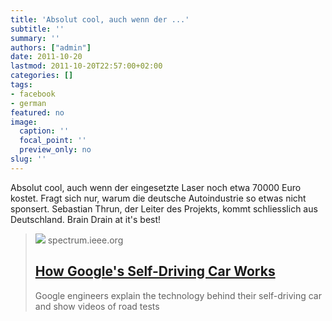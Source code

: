 ```yaml
---
title: 'Absolut cool, auch wenn der ...'
subtitle: ''
summary: ''
authors: ["admin"]
date: 2011-10-20
lastmod: 2011-10-20T22:57:00+02:00
categories: []
tags:
- facebook
- german
featured: no
image:
  caption: ''
  focal_point: ''
  preview_only: no
slug: ''
---
```

Absolut cool, auch wenn der eingesetzte Laser noch etwa 70000 Euro kostet. Fragt sich nur, warum die deutsche Autoindustrie so etwas nicht sponsert. Sebastian Thrun, der Leiter des Projekts, kommt schliesslich aus Deutschland. Brain Drain at it's best!
> [![](https://spectrum.ieee.org/media-library/google-s-self-driving-car.jpg?id=25565749&width=1200&coordinates=0%2C155%2C0%2C155&height=600)](http://spectrum.ieee.org/automaton/robotics/artificial-intelligence/how-google-self-driving-car-works)
> spectrum.ieee.org
> ## [How Google's Self-Driving Car Works](http://spectrum.ieee.org/automaton/robotics/artificial-intelligence/how-google-self-driving-car-works)
>
>Google engineers explain the technology behind their self-driving car and show videos of road tests


